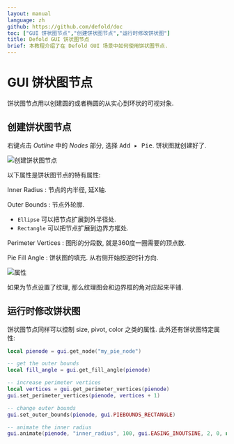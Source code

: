 ```yaml
---
layout: manual
language: zh
github: https://github.com/defold/doc
toc: ["GUI 饼状图节点","创建饼状图节点","运行时修改饼状图"]
title: Defold GUI 饼状图节点
brief: 本教程介绍了在 Defold GUI 场景中如何使用饼状图节点.
---
```


# GUI 饼状图节点

饼状图节点用以创建圆的或者椭圆的从实心到环状的可视对象.

## 创建饼状图节点

<kbd>右键点击</kbd>  *Outline* 中的 *Nodes* 部分, 选择 <kbd>Add ▸ Pie</kbd>. 饼状图就创建好了.

![创建饼状图节点](/manuals/images/gui-pie/create.png)

以下属性是饼状图节点的特有属性:

Inner Radius
: 节点的内半径, 延X轴.

Outer Bounds
: 节点外轮廓.

  - `Ellipse` 可以把节点扩展到外半径处.
  - `Rectangle` 可以把节点扩展到边界方框处.

Perimeter Vertices
: 图形的分段数, 就是360度一圈需要的顶点数.

Pie Fill Angle
: 饼状图的填充. 从右侧开始按逆时针方向.

![属性](/manuals/images/gui-pie/properties.png)

如果为节点设置了纹理, 那么纹理图会和边界框的角对应起来平铺.

## 运行时修改饼状图

饼状图节点同样可以控制 size, pivot, color 之类的属性. 此外还有饼状图特定属性:

```lua
local pienode = gui.get_node("my_pie_node")

-- get the outer bounds
local fill_angle = gui.get_fill_angle(pienode)

-- increase perimeter vertices
local vertices = gui.get_perimeter_vertices(pienode)
gui.set_perimeter_vertices(pienode, vertices + 1)

-- change outer bounds
gui.set_outer_bounds(pienode, gui.PIEBOUNDS_RECTANGLE)

-- animate the inner radius
gui.animate(pienode, "inner_radius", 100, gui.EASING_INOUTSINE, 2, 0, nil, gui.PLAYBACK_LOOP_PINGPONG)
```
